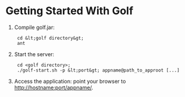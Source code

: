 Getting Started With Golf
=========================

1. Compile golf.jar:
        
        cd &lt;golf directory&gt;
        ant

2. Start the server:

        cd <golf directory>;
        ./golf-start.sh -p &lt;port&gt; appname@path_to_approot [...] 

3. Access the application: point your browser to [http://hostname:port/appname/](http://hostname:port/appname/).